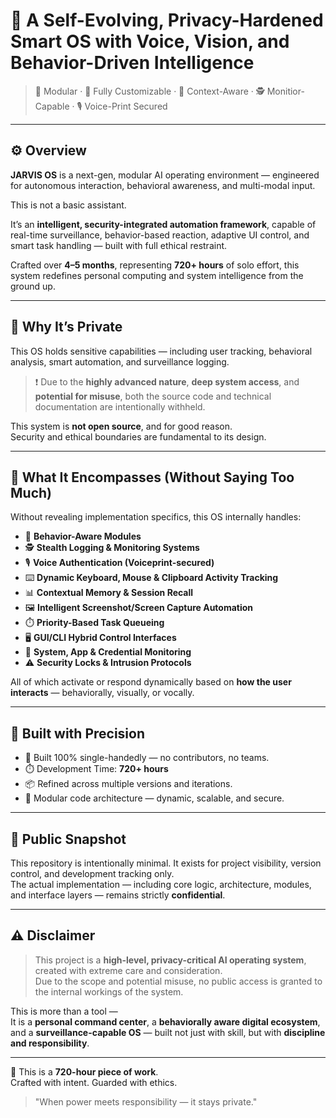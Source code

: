 <h1>🧠 A Self-Evolving, Privacy-Hardened Smart OS with Voice, Vision, and Behavior-Driven Intelligence  </h1>

> 🎯 Modular · 🧩 Fully Customizable · 🧠 Context-Aware · 🕵️ Monitior-Capable · 🎙️ Voice-Print Secured

---

## ⚙️ Overview

**JARVIS OS** is a next-gen, modular AI operating environment — engineered for autonomous interaction, behavioral awareness, and multi-modal input.

This is not a basic assistant.

It’s an **intelligent, security-integrated automation framework**, capable of real-time surveillance, behavior-based reaction, adaptive UI control, and smart task handling — built with full ethical restraint.

Crafted over **4–5 months**, representing **720+ hours** of solo effort, this system redefines personal computing and system intelligence from the ground up.

---

## 🔐 Why It’s Private

This OS holds sensitive capabilities — including user tracking, behavioral analysis, smart automation, and surveillance logging.

> ❗ Due to the **highly advanced nature**, **deep system access**, and **potential for misuse**, both the source code and technical documentation are intentionally withheld.

This system is **not open source**, and for good reason.  
Security and ethical boundaries are fundamental to its design.

---

## 🧰 What It Encompasses (Without Saying Too Much)

Without revealing implementation specifics, this OS internally handles:

- 🧠 **Behavior-Aware Modules**  
- 🕵️ **Stealth Logging & Monitoring Systems**
- 🎙️ **Voice Authentication (Voiceprint-secured)**
- ⌨️ **Dynamic Keyboard, Mouse & Clipboard Activity Tracking**
- 📊 **Contextual Memory & Session Recall**
- 🖼️ **Intelligent Screenshot/Screen Capture Automation**
- ⏱️ **Priority-Based Task Queueing**
- 🖥️ **GUI/CLI Hybrid Control Interfaces**
- 📁 **System, App & Credential Monitoring**
- ⚠️ **Security Locks & Intrusion Protocols**

All of which activate or respond dynamically based on **how the user interacts** — behaviorally, visually, or vocally.

---

## 🧪 Built with Precision

- 🔧 Built 100% single-handedly — no contributors, no teams.
- ⏱️ Development Time: **720+ hours**
- 📦 Refined across multiple versions and iterations.
- 🧩 Modular code architecture — dynamic, scalable, and secure.

---

## 👤 Public Snapshot

This repository is intentionally minimal. It exists for project visibility, version control, and development tracking only.  
The actual implementation — including core logic, architecture, modules, and interface layers — remains strictly **confidential**.

---

## ⚠️ Disclaimer

> This project is a **high-level, privacy-critical AI operating system**, created with extreme care and consideration.  
> Due to the scope and potential misuse, no public access is granted to the internal workings of the system.

This is more than a tool —  
It is a **personal command center**, a **behaviorally aware digital ecosystem**, and a **surveillance-capable OS** — built not just with skill, but with **discipline and responsibility**.

---

🧠 This is a **720-hour piece of work**.  
Crafted with intent. Guarded with ethics.

> "When power meets responsibility — it stays private."
